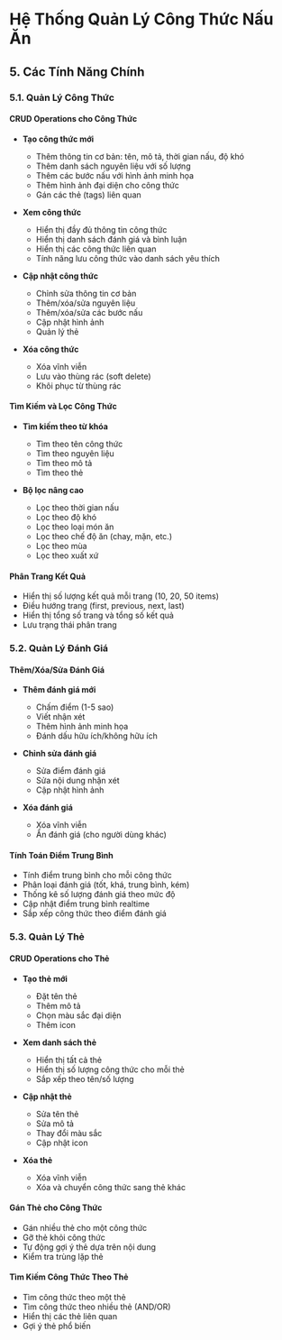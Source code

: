 # Hệ Thống Quản Lý Công Thức Nấu Ăn

## 5. Các Tính Năng Chính

### 5.1. Quản Lý Công Thức

#### CRUD Operations cho Công Thức
- **Tạo công thức mới**
  - Thêm thông tin cơ bản: tên, mô tả, thời gian nấu, độ khó
  - Thêm danh sách nguyên liệu với số lượng
  - Thêm các bước nấu với hình ảnh minh họa
  - Thêm hình ảnh đại diện cho công thức
  - Gán các thẻ (tags) liên quan

- **Xem công thức**
  - Hiển thị đầy đủ thông tin công thức
  - Hiển thị danh sách đánh giá và bình luận
  - Hiển thị các công thức liên quan
  - Tính năng lưu công thức vào danh sách yêu thích

- **Cập nhật công thức**
  - Chỉnh sửa thông tin cơ bản
  - Thêm/xóa/sửa nguyên liệu
  - Thêm/xóa/sửa các bước nấu
  - Cập nhật hình ảnh
  - Quản lý thẻ

- **Xóa công thức**
  - Xóa vĩnh viễn
  - Lưu vào thùng rác (soft delete)
  - Khôi phục từ thùng rác

#### Tìm Kiếm và Lọc Công Thức
- **Tìm kiếm theo từ khóa**
  - Tìm theo tên công thức
  - Tìm theo nguyên liệu
  - Tìm theo mô tả
  - Tìm theo thẻ

- **Bộ lọc nâng cao**
  - Lọc theo thời gian nấu
  - Lọc theo độ khó
  - Lọc theo loại món ăn
  - Lọc theo chế độ ăn (chay, mặn, etc.)
  - Lọc theo mùa
  - Lọc theo xuất xứ

#### Phân Trang Kết Quả
- Hiển thị số lượng kết quả mỗi trang (10, 20, 50 items)
- Điều hướng trang (first, previous, next, last)
- Hiển thị tổng số trang và tổng số kết quả
- Lưu trạng thái phân trang

### 5.2. Quản Lý Đánh Giá

#### Thêm/Xóa/Sửa Đánh Giá
- **Thêm đánh giá mới**
  - Chấm điểm (1-5 sao)
  - Viết nhận xét
  - Thêm hình ảnh minh họa
  - Đánh dấu hữu ích/không hữu ích

- **Chỉnh sửa đánh giá**
  - Sửa điểm đánh giá
  - Sửa nội dung nhận xét
  - Cập nhật hình ảnh

- **Xóa đánh giá**
  - Xóa vĩnh viễn
  - Ẩn đánh giá (cho người dùng khác)

#### Tính Toán Điểm Trung Bình
- Tính điểm trung bình cho mỗi công thức
- Phân loại đánh giá (tốt, khá, trung bình, kém)
- Thống kê số lượng đánh giá theo mức độ
- Cập nhật điểm trung bình realtime
- Sắp xếp công thức theo điểm đánh giá

### 5.3. Quản Lý Thẻ

#### CRUD Operations cho Thẻ
- **Tạo thẻ mới**
  - Đặt tên thẻ
  - Thêm mô tả
  - Chọn màu sắc đại diện
  - Thêm icon

- **Xem danh sách thẻ**
  - Hiển thị tất cả thẻ
  - Hiển thị số lượng công thức cho mỗi thẻ
  - Sắp xếp theo tên/số lượng

- **Cập nhật thẻ**
  - Sửa tên thẻ
  - Sửa mô tả
  - Thay đổi màu sắc
  - Cập nhật icon

- **Xóa thẻ**
  - Xóa vĩnh viễn
  - Xóa và chuyển công thức sang thẻ khác

#### Gán Thẻ cho Công Thức
- Gán nhiều thẻ cho một công thức
- Gỡ thẻ khỏi công thức
- Tự động gợi ý thẻ dựa trên nội dung
- Kiểm tra trùng lặp thẻ

#### Tìm Kiếm Công Thức Theo Thẻ
- Tìm công thức theo một thẻ
- Tìm công thức theo nhiều thẻ (AND/OR)
- Hiển thị các thẻ liên quan
- Gợi ý thẻ phổ biến 